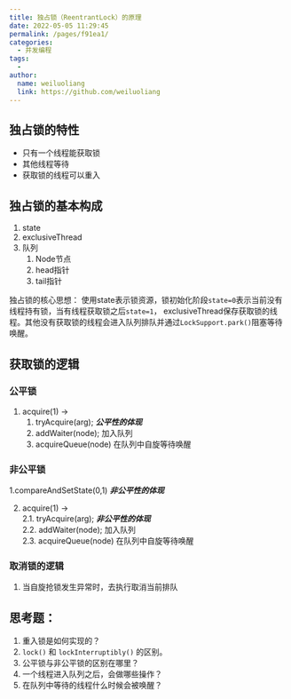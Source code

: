 ```yaml
---
title: 独占锁（ReentrantLock）的原理
date: 2022-05-05 11:29:45
permalink: /pages/f91ea1/
categories:
  - 并发编程
tags:
  - 
author: 
  name: weiluoliang
  link: https://github.com/weiluoliang
---
```



## 独占锁的特性
  - 只有一个线程能获取锁
  - 其他线程等待
  - 获取锁的线程可以重入


## 独占锁的基本构成

1. state
2. exclusiveThread
3. 队列
   1. Node节点
   2. head指针
   3. tail指针
 
独占锁的核心思想： 使用state表示锁资源，锁初始化阶段`state=0`表示当前没有线程持有锁，当有线程获取锁之后`state=1`，
exclusiveThread保存获取锁的线程。其他没有获取锁的线程会进入队列排队并通过`LockSupport.park()`阻塞等待唤醒。

## 获取锁的逻辑

### 公平锁

1. acquire(1) → 
    1. tryAcquire(arg);  **_公平性的体现_**
    2. addWaiter(node);   加入队列
    3. acquireQueue(node) 在队列中自旋等待唤醒



### 非公平锁

1.compareAndSetState(0,1) **_非公平性的体现_**  

2. acquire(1) →    
     2.1. tryAcquire(arg);  **_非公平性的体现_**  
     2.2. addWaiter(node);   加入队列  
     2.3. acquireQueue(node) 在队列中自旋等待唤醒  


### 取消锁的逻辑
 1. 当自旋抢锁发生异常时，去执行取消当前排队  


## 思考题： 

1. 重入锁是如何实现的？ 
2. `lock()` 和 `lockInterruptibly()` 的区别。
3. 公平锁与非公平锁的区别在哪里？ 
4. 一个线程进入队列之后，会做哪些操作？ 
5. 在队列中等待的线程什么时候会被唤醒？ 
